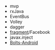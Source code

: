 - mvp
- rxJava
- EventBus
- Volley
- dagger
- [fragment]/Facebook
- javax.inject
- [Bolts-Android]


[Bolts-Android]:https://github.com/BoltsFramework/Bolts-Android
[fragment]:http://vinsol.com/blog/2014/09/15/advocating-fragment-oriented-applications-in-android/